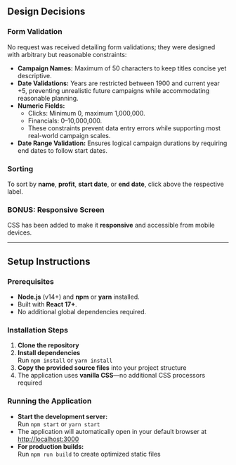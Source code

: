 ## Design Decisions

### Form Validation

No request was received detailing form validations; they were designed with arbitrary but reasonable constraints:

- **Campaign Names:** Maximum of 50 characters to keep titles concise yet descriptive.
- **Date Validations:** Years are restricted between 1900 and current year +5, preventing unrealistic future campaigns while accommodating reasonable planning.
- **Numeric Fields:** 
    - Clicks: Minimum 0, maximum 1,000,000.
    - Financials: $0–$10,000,000.
    - These constraints prevent data entry errors while supporting most real-world campaign scales.
- **Date Range Validation:** Ensures logical campaign durations by requiring end dates to follow start dates.

### Sorting

To sort by **name**, **profit**, **start date**, or **end date**, click above the respective label.

### BONUS: Responsive Screen
CSS has been added to make it **responsive** and accessible from mobile devices.


---

## Setup Instructions

### Prerequisites

- **Node.js** (v14+) and **npm** or **yarn** installed.
- Built with **React 17+**.
- No additional global dependencies required.

### Installation Steps

1. **Clone the repository**
2. **Install dependencies**  
     Run `npm install` or `yarn install`
3. **Copy the provided source files** into your project structure
4. The application uses **vanilla CSS**—no additional CSS processors required

### Running the Application

- **Start the development server:**  
    Run `npm start` or `yarn start`
- The application will automatically open in your default browser at [http://localhost:3000](http://localhost:3000)
- **For production builds:**  
    Run `npm run build` to create optimized static files
